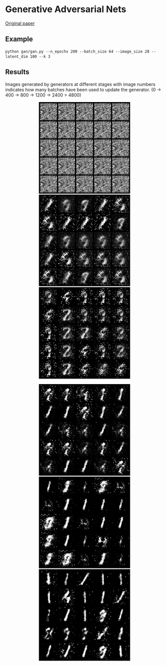# Generative Adversarial Nets
[Original paper](https://arxiv.org/abs/1406.2661)

## Example
```
python gan/gan.py --n_epochs 200 --batch_size 64 --image_size 28 --latent_dim 100 --k 3
```
## Results
Images generated by generators at different stages with image numbers indicates
how many batches have been used to update the generator. (0 -> 400 -> 800 -> 1200 -> 2400 > 4800)


<p align="middle">
    <img src="images/0.png" width="290" />
    <img src="images/400.png" width="290" />
    <img src="images/800.png" width="290" />
</p>
<p align="middle">
    <img src="images/1200.png" width="290" />
    <img src="images/2400.png" width="290" />
    <img src="images/4800.png" width="290" />
</p>